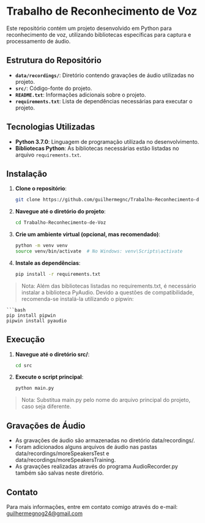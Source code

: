 # Trabalho de Reconhecimento de Voz

Este repositório contém um projeto desenvolvido em Python para reconhecimento de voz, utilizando bibliotecas específicas para captura e processamento de áudio.

## Estrutura do Repositório

- **`data/recordings/`**: Diretório contendo gravações de áudio utilizadas no projeto.
- **`src/`**: Código-fonte do projeto.
- **`README.txt`**: Informações adicionais sobre o projeto.
- **`requirements.txt`**: Lista de dependências necessárias para executar o projeto.

## Tecnologias Utilizadas

- **Python 3.7.0**: Linguagem de programação utilizada no desenvolvimento.
- **Bibliotecas Python**: As bibliotecas necessárias estão listadas no arquivo `requirements.txt`.

## Instalação

1. **Clone o repositório**:
   ```bash
   git clone https://github.com/guilhermegnc/Trabalho-Reconhecimento-de-Voz.git
2. **Navegue até o diretório do projeto**:
    ```bash
    cd Trabalho-Reconhecimento-de-Voz
3. **Crie um ambiente virtual (opcional, mas recomendado)**:
    ```bash
    python -m venv venv
    source venv/bin/activate  # No Windows: venv\Scripts\activate
4. **Instale as dependências**:
    ```bash
    pip install -r requirements.txt
  > Nota: Além das bibliotecas listadas no requirements.txt, é necessário instalar a biblioteca PyAudio. Devido a questões de compatibilidade, recomenda-se instalá-la utilizando o pipwin:

    ```bash
    pip install pipwin
    pipwin install pyaudio
    
## Execução

1. **Navegue até o diretório src/**:
    ```bash
    cd src
2. **Execute o script principal**:
    ```bash
    python main.py
  > Nota: Substitua main.py pelo nome do arquivo principal do projeto, caso seja diferente.

## Gravações de Áudio

- As gravações de áudio são armazenadas no diretório data/recordings/.
- Foram adicionados alguns arquivos de áudio nas pastas data/recordings/moreSpeakersTest e data/recordings/moreSpeakersTraining.
- As gravações realizadas através do programa AudioRecorder.py também são salvas neste diretório.
  
## Contato

Para mais informações, entre em contato comigo através do e-mail: guilhermegnog24@gmail.com
